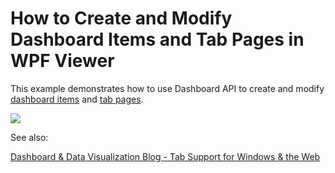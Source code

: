 # How to Create and Modify Dashboard Items and Tab Pages in WPF Viewer

This example demonstrates how to use Dashboard API to create and modify [dashboard items](xref:https://docs.devexpress.com/Dashboard/116521/basic-concepts-and-terminology/dashboard-items) and [tab pages](xref:https://docs.devexpress.com/Dashboard/116503/).

![](https://github.com/DevExpress-Examples/wpf-dashboard-viewer-item-tabs/blob/18.2.1%2B/images/wpf-dashboard-viewer-item-tabs.png)

See also:

[Dashboard & Data Visualization Blog - Tab Support for Windows & the Web](https://community.devexpress.com/blogs/analytics/archive/2018/09/07/DevExpress-Dashboards-Tab-Support-Windows-Web.aspx)

